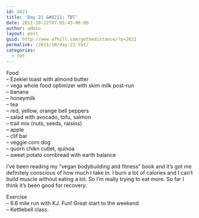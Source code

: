 ```yaml
---
id: 2621
title: 'Day 21 &#8211; TBT'
date: 2011-10-22T07:05:43-06:00
author: admin
layout: post
guid: http://www.afhill.com/gothedistance/?p=2621
permalink: /2011/10/day-21-tbt/
categories:
  - tbt
---
```

Food  
&#8211; Ezekiel toast with almond butter  
&#8211; vega whole food optimizer with skim milk post-run  
&#8211; banana  
&#8211; honeymilk  
&#8211; tea  
&#8211; red, yellow, orange bell peppers  
&#8211; salad with avocado, tofu, salmon  
&#8211; trail mix (nuts, seeds, raisins)  
&#8211; apple  
&#8211; clif bar  
&#8211; veggie corn dog  
&#8211; quorn chikn cutlet, quinoa  
&#8211; sweet potato cornbread with earth balance

I&#8217;ve been reading my &#8220;vegan bodybuilding and fitness&#8221; book and it&#8217;s got me definitely conscious of how much I take in. I burn a lot of calories and I can&#8217;t build muscle without eating a lot. So I&#8217;m really trying to eat more. So far I think it&#8217;s been good for recovery. 

Exercise  
&#8211; 6.6 mile run with KJ. Fun! Great start to the weekend  
&#8211; Kettlebell class.
